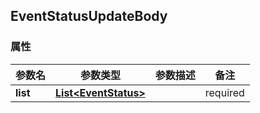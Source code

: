 <a name="EventStatusUpdateBody"></a>
## EventStatusUpdateBody
### 属性
参数名 | 参数类型 | 参数描述 | 备注
------------ | ------------- | ------------- | -------------
**list** | [**List&lt;EventStatus&gt;**](#EventStatus) |  |  required 

<markdown src="./EventStatus.md"/>
